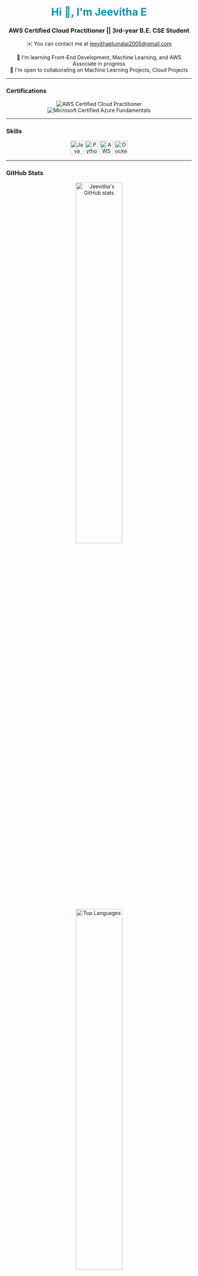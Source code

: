 <h1 align="center">Hi 👋, I'm Jeevitha E</h1>
<h3 align="center">AWS Certified Cloud Practitioner || 3rd-year B.E. CSE Student</h3>

<p align="center">
  ✉️ You can contact me at <a href="mailto:jeevithaelumalai2005@gmail.com">jeevithaelumalai2005@gmail.com</a>
</p>

<p align="center">
  🧠 I'm learning Front-End Development, Machine Learning, and AWS Associate in progress<br>
  🤝 I'm open to collaborating on Machine Learning Projects, Cloud Projects
</p>

---

### Certifications

<p align="center">
  <img src="https://img.shields.io/badge/AWS%20Certified-Cloud%20Practitioner-orange" alt="AWS Certified Cloud Practitioner" />
  <img src="https://img.shields.io/badge/Microsoft%20Certified-Azure%20Fundamentals-blue" alt="Microsoft Certified Azure Fundamentals" />
</p>

---

### Skills

<p align="center">
  <a href="https://www.oracle.com/java/" target="_blank" rel="noreferrer"><img src="https://raw.githubusercontent.com/danielcranney/readme-generator/main/public/icons/skills/java-colored.svg" width="36" height="36" alt="Java" /></a>
  <a href="https://www.python.org/" target="_blank" rel="noreferrer"><img src="https://raw.githubusercontent.com/danielcranney/readme-generator/main/public/icons/skills/python-colored.svg" width="36" height="36" alt="Python" /></a>
  <a href="https://aws.amazon.com" target="_blank" rel="noreferrer"><img src="https://raw.githubusercontent.com/danielcranney/readme-generator/main/public/icons/skills/aws-colored.svg" width="36" height="36" alt="AWS" /></a>
  <a href="https://www.docker.com/" target="_blank" rel="noreferrer"><img src="https://raw.githubusercontent.com/danielcranney/readme-generator/main/public/icons/skills/docker-colored.svg" width="36" height="36" alt="Docker" /></a>
</p>

---

### GitHub Stats

<p align="center">
  <a href="https://github.com/jeevi1409">
    <img align="center" src="https://github-readme-stats.vercel.app/api?username=jeevi1409&show_icons=true&theme=radical&count_private=true" alt="Jeevitha's GitHub stats" width="50%" />
  </a>
</p>

<p align="center">
  <a href="https://github.com/jeevi1409">
    <img align="center" src="https://github-readme-stats.vercel.app/api/top-langs/?username=jeevi1409&langs_count=6&layout=compact&theme=radical" alt="Top Languages" width="50%" />
  </a>
</p>

---

### Connect with Me

<p align="center">
  <a href="https://www.github.com/jeevi1409" target="_blank" rel="noreferrer">
    <img src="https://raw.githubusercontent.com/danielcranney/readme-generator/main/public/icons/socials/github.svg" width="32" height="32" />
  </a> 
  <a href="https://www.linkedin.com/in/jeevitha-elumalai/" target="_blank" rel="noreferrer">
    <img src="https://raw.githubusercontent.com/danielcranney/readme-generator/main/public/icons/socials/linkedin.svg" width="32" height="32" />
  </a>
</p>

---

### Animation and Styles

<style>
  /* Animation for h1 text */
  h1 {
    animation: fadeIn 3s ease-in-out infinite alternate;
  }

  /* Animation Keyframes */
  @keyframes fadeIn {
    0% { color: #0891b2; }
    100% { color: #eab308; }
  }

  /* Hover effect on icons */
  img {
    transition: transform 0.3s ease;
  }

  img:hover {
    transform: scale(1.1);
  }
</style>
